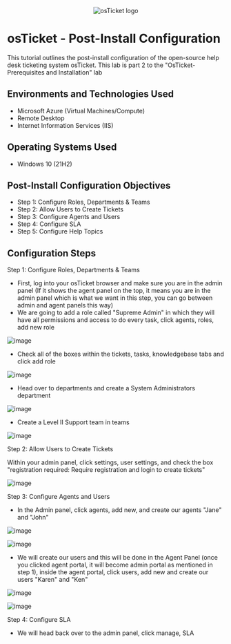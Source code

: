<p align="center">
<img src="https://i.imgur.com/Clzj7Xs.png" alt="osTicket logo"/>
</p>

<h1>osTicket - Post-Install Configuration</h1>
This tutorial outlines the post-install configuration of the open-source help desk ticketing system osTicket. This lab is part 2 to the "OsTicket-Prerequisites and Installation" lab<br />


<h2>Environments and Technologies Used</h2>

- Microsoft Azure (Virtual Machines/Compute)
- Remote Desktop
- Internet Information Services (IIS)

<h2>Operating Systems Used </h2>

- Windows 10</b> (21H2)

<h2>Post-Install Configuration Objectives</h2>

- Step 1: Configure Roles, Departments & Teams
- Step 2: Allow Users to Create Tickets
- Step 3: Configure Agents and Users
- Step 4: Configure SLA
- Step 5: Configure Help Topics

<h2>Configuration Steps</h2>

Step 1: Configure Roles, Departments & Teams

- First, log into your osTicket browser and make sure you are in the admin panel (If it shows the agent panel on the top, it means you are in the admin panel which is what we want in this step, you can go between admin and agent panels this way)
- We are going to add a role called "Supreme Admin" in which they will have all permissions and access to do every task, click agents, roles, add new role
  
![image](https://github.com/thechristinaq/Post-Install-Configuration-/assets/165831241/3b68903b-bb13-41bd-b630-9a4babf17225)

- Check all of the boxes within the tickets, tasks, knowledgebase tabs and click add role 

![image](https://github.com/thechristinaq/Post-Install-Configuration-/assets/165831241/5c9a12e9-0963-42a3-9368-317ec9c31edb)

- Head over to departments and create a System Administrators department 

![image](https://github.com/thechristinaq/Post-Install-Configuration-/assets/165831241/4dff0106-b786-4a15-83b7-e8fddd6f2cc1)

- Create a Level II Support team in teams

![image](https://github.com/thechristinaq/Post-Install-Configuration-/assets/165831241/f5fe30ba-d00f-4895-add2-0e8afc90cecf)


Step 2: Allow Users to Create Tickets 

Within your admin panel, click settings, user settings, and check the box "registration required: Require registration and login to create tickets"

![image](https://github.com/thechristinaq/Post-Install-Configuration-/assets/165831241/85760d15-19a5-4fe5-9cde-2be85a9f65d9)


Step 3: Configure Agents and Users
- In the Admin panel, click agents, add new, and create our agents "Jane" and "John"

![image](https://github.com/thechristinaq/Post-Install-Configuration-/assets/165831241/9694589d-ea30-4a14-add8-e52486d99414)

![image](https://github.com/thechristinaq/Post-Install-Configuration-/assets/165831241/c7ea92f6-2066-489c-a4ab-54dea8677188)

- We will create our users and this will be done in the Agent Panel (once you clicked agent portal, it will become admin portal as mentioned in step 1), inside the agent portal, click users, add new and create our users "Karen" and "Ken" 

![image](https://github.com/thechristinaq/Post-Install-Configuration-/assets/165831241/2b86ae60-eae5-4ba2-8c5c-d9af2010afd9)

![image](https://github.com/thechristinaq/Post-Install-Configuration-/assets/165831241/b16fc1e1-96d8-459f-a488-6476dfc8846e)


Step 4: Configure SLA
- We will head back over to the admin panel, click manage, SLA 






  
